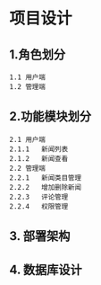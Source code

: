 # 项目设计
##	1.角色划分
    1.1	用户端
    1.2	管理端
## 2.功能模块划分
    2.1	用户端
    2.1.1	新闻列表
    2.1.2	新闻查看
    2.2	管理端
    2.2.1	新闻类目管理
    2.2.2	增加删除新闻
    2.2.3	评论管理
    2.2.4	权限管理
## 3.	部署架构
## 4.	数据库设计

